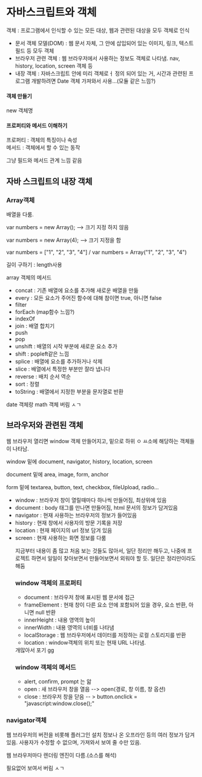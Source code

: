<h1>자바스크립트와 객체</h1>
<p>객체 : 프로그램에서 인식할 수 있는 모든 대상, 웹과 관련된 대상을 모두 객체로 인식</p>
<ul>
  <li>문서 객체 모델(DOM) : 웹 문서 자체, 그 안에 삽입되어 있는 이미지, 링크, 텍스트 필드 등 모두 객체</li>
  <li>브라우저 관련 객체 : 웹 브라우저에서 사용하는 정보도 객체로 나타냄. nav, history, location, screen 객체 등</li>
  <li>내장 객체 : 자바스크립트 안에 미리 객체로ㅓ 정의 되어 있는 거, 시간과 관련된 프로그램 개발하려면 Date 객체 가져와서 사용...(모듈 같은 느낌?)</li>
</ul>

<h4>객체 만들기</h4>
new 객체명

<h4>프로퍼티와 메서드 이해하기</h4>
프로퍼티 : 객체의 특징이나 속성<br>
메서드 : 객체에서 할 수 있는 동작

<p>그냥 필드와 메서드 관계 느낌 같음</p>


<h2>자바 스크립트의 내장 객체</h2>

<h3>Array객체</h3>
배열을 다룸.
<p>var numbers = new Array();  --> 크기 지정 하지 않음</p>
<p>var numbers = new Array(4); --> 크기 지정을 함</p>

<p>var numbers = ["1", "2", "3", "4"] / var numbers = Array("1", "2", "3", "4")</p>

<p>길이 구하기 : length사용</p>

<p>array 객체의 메서드</p>
<ul>
  <li>concat : 기존 배열에 요소를 추가해 새로운 배열을 만듦</li>
  <li>every : 모든 요소가 주어진 함수에 대해 참이면 true, 아니면 false</li>
  <li>filter </li>
  <li>forEach (map함수 느낌?)</li>
  <li>indexOf </li>
  <li>join : 배열 합치기</li>
  <li>push</li>
  <li>pop</li>
  <li>unshift : 배열의 시작 부분에 새로운 요소 추가</li>
  <li>shift : popleft같은 느낌</li>
  <li>splice : 배열에 요소를 추가하거나 삭제</li>
  <li>slice : 배열에서 특정한 부분만 잘라 냅니다</li>
  <li>reverse : 배치 순서 역순</li>
  <li>sort : 정렬</li>
  <li>toString : 배열에서 지정한 부분을 문자열로 반환</li>
</ul>

<p>date 객체랑 math 객체 버림 ㅅㄱ</p>

<h2>브라우저와 관련된 객체</h2>
웹 브라우저 열리면 window 객체 만들어지고, 밑으로 하위 ㅇ ㅛ소에 해당하는 객체들이 나타남.
<p>window 밑에 document, navigator, history, location, screen</p>
<p>document 밑에 area, image, form, anchor</p>
<p>form 밑에 textarea, button, text, checkbox, fileUpload, radio...</p>

<ul>
  <li>window : 브라우저 창이 열릴때마다 하나씩 만들어짐, 최상위에 있음</li>
  <li>document : body 태그를 만나면 만들어짐, html 문서의 정보가 담겨있음</li>
  <li>navigator : 현재 사용하는 브라우저의 정보가 들어있음</li>
  <li>history : 현재 창에서 사용자의 방문 기록을 저장</li>
  <li>location : 현재 페이지의 url 정보 담겨 있음</li>
  <li>screen : 현재 사용하는 화면 정보를 다룸</li>

  <p>지금부터 내용이 좀 많고 처음 보는 것들도 많아서, 일단 정리만 해두고, 나중에 프로젝트 하면서 일일이 찾아보면서 만들어보면서 외워야 할 듯. 일단은 정리만이라도 해둠</p>

  <h3>window 객체의 프로퍼티</h3>
  <ul>
    <li>document : 브라우저 창에 표시된 웹 문서에 접근</li>
    <li>frameElement : 현재 창이 다른 요소 안에 포함되어 있을 경우, 요소 반환, 아니면 null 반환</li>
    <li>innerHeight : 내용 영역의 높이</li>
    <li>innerWidth : 내용 영역의 너비를 나타냄</li>
    <li>localStorage : 웹 브라우저에서 데이터를 저장하는 로컬 스토리지를 반환</li>
    <li>location : window객체의 위치 또는 현재 URL 나타냄.</li>
  </ul>
  개많아서 포기 gg

  <h3>window 객체의 메서드</h3>
  <ul>
    <li>alert, confirm, prompt 는 앎</li>
    <li>open : 새 브라우저 창을 열음 --> open(경로, 창 이름, 창 옵션)</li>
    <li>close : 브라우저 창을 닫음 -- > button.onclick = "javascript:window.close();"</li>
  </ul>
</ul>

<h3>navigator객체</h3>
<p>웹 브라우저의 버전을 비롯해 플러그인 설치 정보나 온 오프라인 등의 여러 정보가 담겨있음. 사용자가 수정할 수 없으며, 가져와서 보여 줄 수만 있음.</p>
<p>웹 브라우저마다 렌더링 엔진이 다름.(소스를 해석)</p>
<p>필요없어 보여서 버림 ㅅㄱ</p>
